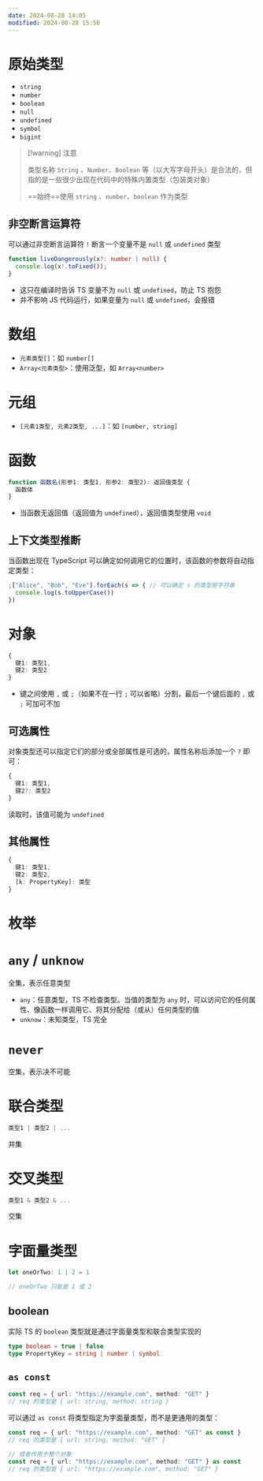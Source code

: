 ```yaml
---
date: 2024-08-28 14:05
modified: 2024-08-28 15:56
---
```


# 原始类型

- `string`
- `number`
- `boolean`
- `null`
- `undefined`
- `symbol`
- `bigint`

> [!warning] 注意
> 
> 类型名称 `String` 、`Number`、`Boolean` 等（以大写字母开头）是合法的，但指的是一些很少出现在代码中的特殊内置类型（包装类对象）
> 
> ==始终==使用 `string` 、`number`、`boolean` 作为类型

## 非空断言运算符

可以通过非空断言运算符 `!` 断言一个变量不是 `null` 或 `undefined` 类型

```ts
function liveDangerously(x?: number | null) {
  console.log(x!.toFixed());
}
```

- 这只在编译时告诉 TS 变量不为 `null` 或 `undefined`，防止 TS 抱怨
- 并不影响 JS 代码运行，如果变量为 `null` 或 `undefined`，会报错

# 数组

- `元素类型[]`：如 `number[]`
- `Array<元素类型>`：使用泛型，如 `Array<number>`

# 元组

- `[元素1类型, 元素2类型, ...]`：如 `[number, string]`

# 函数

```ts
function 函数名(形参1: 类型1, 形参2: 类型2): 返回值类型 {
  函数体
}
```

- 当函数无返回值（返回值为 `undefined`），返回值类型使用 `void`

## 上下文类型推断

当函数出现在 TypeScript 可以确定如何调用它的位置时，该函数的参数将自动指定类型：

```ts
;["Alice", "Bob", "Eve"].forEach(s => { // 可以确定 s 的类型是字符串
  console.log(s.toUpperCase())
})
```

# 对象

```ts
{
  键1: 类型1,
  键2: 类型2
}
```

- 键之间使用 `,` 或 `;`（如果不在一行 `;` 可以省略）分割，最后一个键后面的 `,` 或 `;` 可加可不加

## 可选属性

对象类型还可以指定它们的部分或全部属性是可选的，属性名称后添加一个 `?` 即可：

```ts
{
  键1: 类型1,
  键2?: 类型2
}
```

读取时，该值可能为 `undefined`

## 其他属性

```ts
{
  键1: 类型1,
  键2: 类型2,
  [k: PropertyKey]: 类型
}
```

# 枚举



# `any` / `unknow`

全集，表示任意类型

- `any`：任意类型，TS 不检查类型。当值的类型为 `any` 时，可以访问它的任何属性、像函数一样调用它、将其分配给（或从）任何类型的值
- `unknow`：未知类型，TS 完全

# `never`

空集，表示决不可能

# 联合类型

```ts
类型1 | 类型2 | ...
```

并集

# 交叉类型

```ts
类型1 & 类型2 & ...
```

交集

# 字面量类型

```ts
let oneOrTwo: 1 | 2 = 1

// oneOrTwo 只能是 1 或 2
```

## boolean

实际 TS 的 `boolean` 类型就是通过字面量类型和联合类型实现的

```ts
type boolean = true | false
type PropertyKey = string | number | symbol
```

## `as const`

```ts
const req = { url: "https://example.com", method: "GET" }
// req 的类型是 { url: string, method: string }
```

可以通过 `as const` 将类型指定为字面量类型，而不是更通用的类型：

```ts
const req = { url: "https://example.com", method: "GET" as const }
// req 的类型是 { url: string, method: "GET" }

// 或者作用于整个对象
const req = { url: "https://example.com", method: "GET" } as const
// req 的类型是 { url: "https://example.com", method: "GET" }
```
